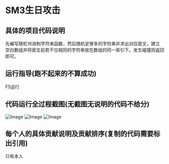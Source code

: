 # SM3生日攻击
## 具体的项目代码说明
先编写随机16进制字符串函数，然后随机足够多的字符串并求出对应密文，建立空白数组并将密文前若干位相同的字符串放在数组的同一索引下。发生碰撞则返回即可。
## 运行指导(跑不起来的不算成功)
F5运行 
## 代码运行全过程截图(无截图无说明的代码不给分)
![Image](https://raw.github.com/huomitao18/image/main/QQ%E6%88%AA%E5%9B%BE20220731101043.png)
![Image](https://raw.github.com/huomitao18/image/main/QQ%E6%88%AA%E5%9B%BE20220731101027.png)
![Image](https://raw.github.com/huomitao18/image/main/QQ%E6%88%AA%E5%9B%BE20220731100959.png)
## 每个人的具体贡献说明及贡献排序(复制的代码需要标出引用)
只有本人



